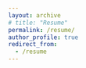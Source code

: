 ```yaml
---
layout: archive
# title: "Resume"
permalink: /resume/
author_profile: true
redirect_from:
  - /resume
---
```

